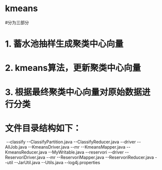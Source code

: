 # kmeans
#分为三部分
# 1. 蓄水池抽样生成聚类中心向量
# 2. kmeans算法，更新聚类中心向量
# 3. 根据最终聚类中心向量对原始数据进行分类
# 文件目录结构如下：
  --classify
      --ClassifyPartition.java
      --ClassifyReducer.java
  --driver
      --AllJob.java
      --KmeansDriver.java
  --mr
      --KmeansMapper.java
      --KmeansReducer.java
      --MyWritable.java
  --reservori
      --driver
          --ReservoriDriver.java
      --mr
          --ReservoriMapper.java
          --ReservoriReducer.java
  --util
      --JarUtil.java
      --Utils.java
  --log4j.properties
